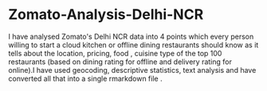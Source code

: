 # Zomato-Analysis-Delhi-NCR
I have analysed Zomato's Delhi NCR data into 4 points which every person willing to start a cloud kitchen or offline dining restaurants should know as it tells about the location, pricing, food , cuisine type of the top 100 restaurants (based on dining rating for offline and delivery rating for online).I have used geocoding, descriptive statistics, text analysis and have converted all that into a single rmarkdown file .

